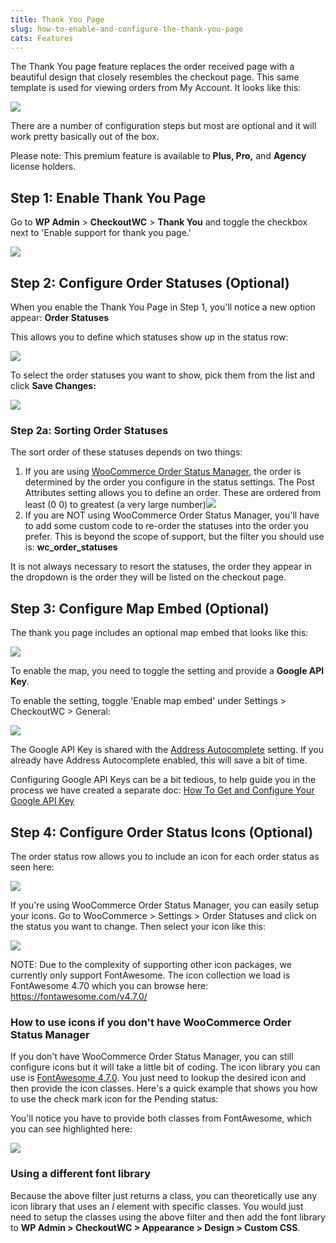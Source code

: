 ```yaml
---
title: Thank You Page
slug: how-to-enable-and-configure-the-thank-you-page
cats: Features
---
```


 The Thank You page feature replaces the order received page with a beautiful design that closely resembles the checkout page. This same template is used for viewing orders from My Account. It looks like this:

 ![](https://s3.amazonaws.com/helpscout.net/docs/assets/5bdde2822c7d3a01757ac42e/images/5dc0c2742c7d3a7e9ae38058/file-oTIO1bLH1L.png)

 There are a number of configuration steps but most are optional and it will work pretty basically out of the box.

 Please note: This premium feature is available to **Plus, Pro,** and **Agency** license holders.

Step 1: Enable Thank You Page
-----------------------------

 Go to **WP Admin** &gt; **CheckoutWC** &gt; **Thank You** and toggle the checkbox next to 'Enable support for thank you page.'

 ![](https://s3.amazonaws.com/helpscout.net/docs/assets/5bdde2822c7d3a01757ac42e/images/5dc0889604286364bc915295/file-2h65VIXadr.gif)

Step 2: Configure Order Statuses (Optional)
-------------------------------------------

 When you enable the Thank You Page in Step 1, you'll notice a new option appear: **Order Statuses**

 This allows you to define which statuses show up in the status row:

 ![](https://s3.amazonaws.com/helpscout.net/docs/assets/5bdde2822c7d3a01757ac42e/images/5dc0890a2c7d3a7e9ae37e12/file-ipoHVJWthV.png)

 To select the order statuses you want to show, pick them from the list and click **Save Changes:**

 ![](https://s3.amazonaws.com/helpscout.net/docs/assets/5bdde2822c7d3a01757ac42e/images/5dc08a9e2c7d3a7e9ae37e1f/file-J4udliUx1G.gif)

### Step 2a: Sorting Order Statuses 

 The sort order of these statuses depends on two things:

1. If you are using [WooCommerce Order Status Manager](https://woocommerce.com/products/woocommerce-order-status-manager/), the order is determined by the order you configure in the status settings. The Post Attributes setting allows you to define an order. These are ordered from least (0 0) to greatest (a very large number)![](https://s3.amazonaws.com/helpscout.net/docs/assets/5bdde2822c7d3a01757ac42e/images/5dc0894f2c7d3a7e9ae37e15/file-D5uSSYR5r7.png)
2. If you are NOT using WooCommerce Order Status Manager, you'll have to add some custom code to re-order the statuses into the order you prefer. This is beyond the scope of support, but the filter you should use is: **wc\_order\_statuses**

 It is not always necessary to resort the statuses, the order they appear in the dropdown is the order they will be listed on the checkout page.

Step 3: Configure Map Embed (Optional)
--------------------------------------

 The thank you page includes an optional map embed that looks like this:

 ![](https://s3.amazonaws.com/helpscout.net/docs/assets/5bdde2822c7d3a01757ac42e/images/5dc08aee2c7d3a7e9ae37e24/file-4PnRvnPJjx.png)

 To enable the map, you need to toggle the setting and provide a **Google API Key**.

 To enable the setting, toggle 'Enable map embed' under Settings &gt; CheckoutWC &gt; General:

 ![](https://s3.amazonaws.com/helpscout.net/docs/assets/5bdde2822c7d3a01757ac42e/images/5dc08b2904286364bc9152ab/file-NG1Q5qVz6Q.png)

 The Google API Key is shared with the [Address Autocomplete](https://kb.checkoutwc.com/article/72-how-to-enable-address-autocomplete) setting. If you already have Address Autocomplete enabled, this will save a bit of time.

 Configuring Google API Keys can be a bit tedious, to help guide you in the process we have created a separate doc: [How To Get and Configure Your Google API Key](https://kb.checkoutwc.com/article/86-how-to-get-and-configure-your-google-api-key)

Step 4: Configure Order Status Icons (Optional)
-----------------------------------------------

 The order status row allows you to include an icon for each order status as seen here:

 ![](https://s3.amazonaws.com/helpscout.net/docs/assets/5bdde2822c7d3a01757ac42e/images/5dc0890a2c7d3a7e9ae37e12/file-ipoHVJWthV.png)

 If you're using WooCommerce Order Status Manager, you can easily setup your icons. Go to WooCommerce &gt; Settings &gt; Order Statuses and click on the status you want to change. Then select your icon like this:

 ![](https://s3.amazonaws.com/helpscout.net/docs/assets/5bdde2822c7d3a01757ac42e/images/5dc09f452c7d3a7e9ae37f2f/file-jjK1iXc94g.gif)

 NOTE: Due to the complexity of supporting other icon packages, we currently only support FontAwesome. The icon collection we load is FontAwesome 4.70 which you can browse here: <https://fontawesome.com/v4.7.0/>

### How to use icons if you don't have WooCommerce Order Status Manager

 If you don't have WooCommerce Order Status Manager, you can still configure icons but it will take a little bit of coding. The icon library you can use is [FontAwesome 4.7.0](https://fontawesome.com/v4.7.0/). You just need to lookup the desired icon and then provide the icon classes. Here's a quick example that shows you how to use the check mark icon for the Pending status:

<script src="https://gist.github.com/clifgriffin/2e858e85b8a4aceddd61195dada5c1d8.js" type="text/javascript"></script> You'll notice you have to provide both classes from FontAwesome, which you can see highlighted here:

 ![](https://s3.amazonaws.com/helpscout.net/docs/assets/5bdde2822c7d3a01757ac42e/images/5dc0a35504286364bc9153db/file-dunMeEJHeg.png)

### Using a different font library

 Because the above filter just returns a class, you can theoretically use any icon library that uses an *I* element with specific classes. You would just need to setup the classes using the above filter and then add the font library to **WP Admin &gt; CheckoutWC &gt; Appearance &gt; Design &gt; Custom CSS**.